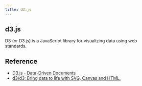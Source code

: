 ```yaml
---
title: d3.js
---
```


## d3.js
D3 (or D3.js) is a JavaScript library for visualizing data using web standards.

## Reference
* [D3\.js \- Data\-Driven Documents](https://d3js.org/)
* [d3/d3: Bring data to life with SVG, Canvas and HTML\.](https://github.com/d3/d3)

